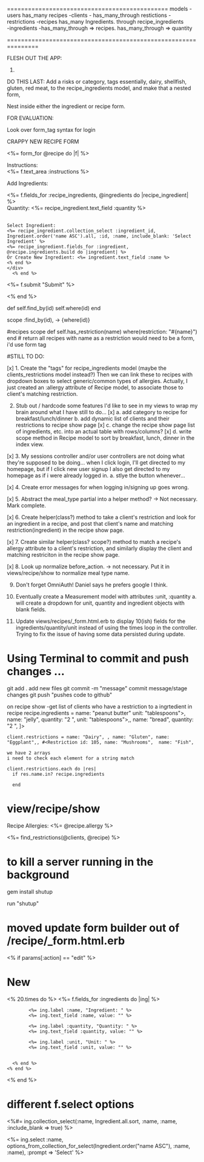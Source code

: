 ==============================================
models 
-users has_many recipes
-clients - has_many_through restictions
-restrictions 
-recipes has_many Ingredients. through recipe_ingredients  
-ingredients -has_many_through => recipes. has_many_through => quantity
 

===============================================================

FLESH OUT THE APP:

1.


DO THIS LAST:
Add a risks or category, tags essentially, dairy, shellfish, gluten, red meat, to the recipe_ingredients model, and make that a nested form, 


Nest inside either the ingredient or recipe form.

FOR EVALUATION:

Look over form_tag syntax for login




CRAPPY NEW RECIPE FORM

 <%= form_for @recipe do |f| %>
 
<div>Instructions:</div> <div><%= f.text_area :instructions %></div>

Add Ingredients:

   <div>
    <%= f.fields_for :recipe_ingredients, @ingredients do |recipe_ingredient| %>
    <div>
      Quantity: <%= recipe_ingredient.text_field :quantity %><br>
      <br>
  
    Select Ingredient:
    <%= recipe_ingredient.collection_select :ingredient_id, Ingredient.order('name ASC').all, :id, :name, include_blank: 'Select Ingredient' %>
    <%= recipe_ingredient.fields_for :ingredient, @recipe.ingredients.build do |ingredient| %>
    Or Create New Ingredient: <%= ingredient.text_field :name %>
    <% end %>
    </div>
      <% end %>
   </div>

  <%= f.submit "Submit" %>

<% end %>


def self.find_by(id)
  self.where(id) 
end 

scope :find_by(id), -> {where(id)}


#recipes scope
def self.has_restriction(name)
  where(restriction: "#{name}")
end # return all recipes with name as a restriction would need to be a form, i'd use form tag  


#STILL TO DO:

[x] 1. Create the "tags" for recipe_ingredients model (maybe the clients_restrictions model instead?)
    Then we can link these to recipes with dropdown boxes to select generic/common types of allergies.
    Actually, I just created an :allergy attribute of Recipe model, to associate those to client's matching restriction.

2. Stub out / hardcode some features I'd like to see in my views to wrap my brain around what I have still to do...
[x]  a. add category to recipe for breakfast/lunch/dinner
  b. add dynamic list of clients and their restrictions to recipe show page
[x] c. change the recipe show page list of ingredients, etc. into an actual table with rows/columns?
[x]  d. write scope method in Recipe model to sort by breakfast, lunch, dinner in the index view.

[x] 3. My sessions controller and/or user controllers are not doing what they're supposed to be doing... when I click login, I'll get directed to my homepage, but if I click new user signup I also get directed to my homepage as if i were already logged in.
  a. stlye the button whenever...

[x] 4. Create error messages for when logging in/signing up goes wrong.

[x] 5. Abstract the meal_type partial into a helper method? -> Not necessary. Mark complete.

[x] 6. Create helper(class?) method to take a client's restriction and look for an ingredient in a recipe, and post that client's name and matching restriction(ingredient) in the recipe show page. 

[x] 7. Create similar helper(class? scope?) method to match a recipe's allergy attribute to a client's restriction, and similarly display the client and matching restriciton in the recipe show page.

[x] 8. Look up normalize before_action. -> not necessary. Put it in views/recipe/show to normalize meal type name.

9. Don't forget OmniAuth! Daniel says he prefers google I think.

10. Eventually create a Measurement model with attributes :unit, :quantity 
    a. will create a dropdown for unit, quantity and ingredient objects with blank fields.

11. Update views/recipes/_form.html.erb to display 10(ish) fields for the ingredients/quantity/unit instead of using the times loop in the controller. Trying to fix the issue of having some data persisted during update.

# Using Terminal to commit and push changes ...

  git add . add new files 
  git commit -m "message" commit message/stage changes 
  git push "pushes code to github" 


  on recipe show 
    -get list of clients who have a restriction to a ingrtedient in recipe 
    recipe.ingredients =  name: "peanut butter" unit: "tablespoons">, name: "jelly", quantity: "2 ",  unit: "tablespoons">,, name: "bread", quantity: "2 ", ]>

    client.restrictions = name: "Dairy", , name: "Gluten", name: "Eggplant",, #<Restriction id: 105, name: "Mushrooms",  name: "Fish",

    we have 2 arrays 
    i need to check each element for a string match 

    client.restrictions.each do |res|
      if res.name.in? recipe.ingredients 

      end 

# view/recipe/show

<p><label>Recipe Allergies: </label><%= @recipe.allergy %></p>

<%= find_restrictions(@clients, @recipe) %>

# to kill a server running in the background

gem install shutup

run "shutup"

# moved update form builder out of /recipe/_form.html.erb 

 <% if params[:action] == "edit" %>
    <h1>New </h1>
    <% 20.times do %>
        <%= f.fields_for :ingredients do |ing|  %>
       
            <%= ing.label :name, "Ingredient: " %>
            <%= ing.text_field :name, value: "" %>

            <%= ing.label :quantity, "Quantity: " %>
            <%= ing.text_field :quantity, value: "" %>
       
            <%= ing.label :unit, "Unit: " %>
            <%= ing.text_field :unit, value: "" %>


      <% end %>
    <% end %>
<% end %>

# different f.select options

 <%#= ing.collection_select(:name, Ingredient.all.sort, :name, :name, :include_blank => true) %>

 <%= ing.select :name, options_from_collection_for_select(Ingredient.order("name ASC"), :name, :name), :prompt => 'Select' %>